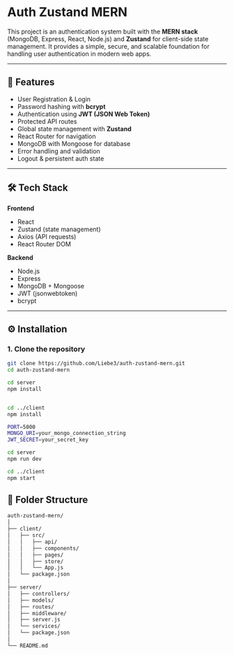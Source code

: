 # Auth Zustand MERN

This project is an authentication system built with the **MERN stack** (MongoDB, Express, React, Node.js) and **Zustand** for client-side state management. It provides a simple, secure, and scalable foundation for handling user authentication in modern web apps.

---

## 🚀 Features

- User Registration & Login
- Password hashing with **bcrypt**
- Authentication using **JWT (JSON Web Token)**
- Protected API routes
- Global state management with **Zustand**
- React Router for navigation
- MongoDB with Mongoose for database
- Error handling and validation
- Logout & persistent auth state

---

## 🛠 Tech Stack

**Frontend**  
- React  
- Zustand (state management)  
- Axios (API requests)  
- React Router DOM  

**Backend**  
- Node.js  
- Express  
- MongoDB + Mongoose  
- JWT (jsonwebtoken)  
- bcrypt  

---

## ⚙️ Installation

### 1. Clone the repository
```bash
git clone https://github.com/Liebe3/auth-zustand-mern.git
cd auth-zustand-mern

cd server
npm install


cd ../client
npm install

PORT=5000
MONGO_URI=your_mongo_connection_string
JWT_SECRET=your_secret_key

cd server
npm run dev

cd ../client
npm start

```

## 📂 Folder Structure
```bash
auth-zustand-mern/
│
├── client/              
│   ├── src/
│   │   ├── api/           
│   │   ├── components/    
│   │   ├── pages/         
│   │   ├── store/          
│   │   └── App.js
│   └── package.json
│
├── server/                
│   ├── controllers/      
│   ├── models/             
│   ├── routes/           
│   ├── middleware/        
│   ├── server.js
│   └── services/
│   └── package.json
│
└── README.md




